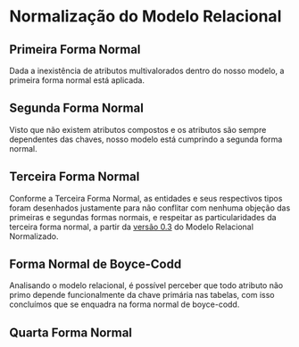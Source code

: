 # Normalização do Modelo Relacional

## Primeira Forma Normal
Dada a inexistência de atributos multivalorados dentro do nosso modelo, a primeira forma normal está aplicada.
  
## Segunda Forma  Normal
Visto que não existem atributos compostos e os atributos são sempre dependentes das chaves, nosso modelo está cumprindo a segunda forma normal.
  
## Terceira Forma Normal
Conforme a Terceira Forma Normal, as entidades e seus respectivos tipos foram desenhados justamente para não conflitar com nenhuma objeção das primeiras e segundas formas normais, e respeitar as particularidades da terceira forma normal, a partir da [versão 0.3](./prev/vikings_MRel_Normalizado-v0.3.png) do Modelo Relacional Normalizado.
## Forma Normal de Boyce-Codd
Analisando o modelo relacional, é possível perceber que todo atributo não primo depende funcionalmente da chave primária nas tabelas, com isso concluímos que se enquadra na forma normal de boyce-codd.
  
## Quarta Forma Normal
